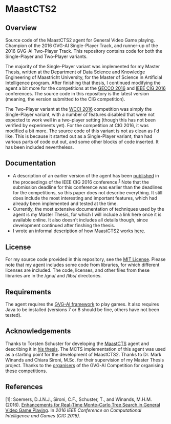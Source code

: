 # MaastCTS2

Overview
---------

Source code of the MaastCTS2 agent for General Video Game playing. Champion of the 2016 GVG-AI Single-Player Track, and runner-up of the 2016 GVG-AI Two-Player Track.
This repository contains code for both the Single-Player and Two-Player variants.

The majority of the Single-Player variant was implemented for my Master Thesis, written at the Department of Data Science and Knowledge Engineering of Maastricht
University, for the Master of Science in Artificial Intelligence program. After finishing that thesis, I continued modifying the agent a bit more for the competitions
at the [GECCO 2016](http://gecco-2016.sigevo.org/) and [IEEE CIG 2016](http://cig16.image.ece.ntua.gr/) conferences. The source code in this repository is the latest version
(meaning, the version submitted to the CIG competition).

The Two-Player variant at the [WCCI 2016](http://www.wcci2016.org/) competition was simply the Single-Player variant, with a number of features disabled that were not 
expected to work well in a two-player setting (though this has not been verified by experiments yet). For the competition at CIG 2016, it was modified a bit more. The 
source code of this variant is not as clean as I'd like. This is because it started out as a Single-Player variant, than had various parts of code cut out, and some other 
blocks of code inserted. It has been included nevertheless.

Documentation
-------------
- A description of an earlier version of the agent has been [published](https://dke.maastrichtuniversity.nl/m.winands/documents/CIG2016_GVGAI.pdf) in the proceedings 
of the IEEE CIG 2016 conference.<sup>[1](#cigpaper)</sup> Note that the submission deadline for this conference was earlier than the deadlines for the competitions, 
so this paper does not describe everything. It still does include the most interesting and important features, which had already been implemented and tested at the time.
- Currently, the most extensive documentation of techniques used by the agent is my Master Thesis, for which I will include a link here once it is available online. It 
also doesn't includes all details though, since development continued after finshing the thesis.
- I wrote an informal description of how MaastCTS2 works [here](https://dennissoemers.github.io/jekyll/update/2016/09/29/the-general-video-game-agent-maastcts2.html).

License
-------
For my source code provided in this repository, see the [MIT License](./LICENSE). Please note that my agent includes some code from libraries, for which different
licenses are included. The code, licenses, and other files from these libraries are in the /gnu/ and /libs/ directories.

Requirements
-------------
The agent requires the [GVG-AI framework](https://github.com/EssexUniversityMCTS/gvgai/) to play games. It also requires Java to be installed (versions 7 or 8 should
be fine, others have not been tested).

Acknowledgements
----------------
Thanks to Torsten Schuster for developing the [MaastCTS](http://www.gvgai.net/view_profile.php?id=237) agent and describing it in 
[his thesis](https://project.dke.maastrichtuniversity.nl/games/files/msc/Schuster_thesis.pdf). The MCTS implementation of this agent was used as a starting point
for the development of MaastCTS2. Thanks to Dr. Mark Winands and Chiara Sironi, M.Sc. for their supervision of my Master Thesis project. Thanks to the
[organisers](http://www.gvgai.net/about_us.php) of the GVG-AI Competition for organising these competitions.

References
----------

<a name="cigpaper">[1]</a>: Soemers, D.J.N.J., Sironi, C.F., Schuster, T., and Winands, M.H.M. (2016). [Enhancements for Real-Time Monte-Carlo Tree Search in General Video 
Game Playing](https://dke.maastrichtuniversity.nl/m.winands/documents/CIG2016_GVGAI.pdf). In *2016 IEEE Conference on Computational Intelligence and Games (CIG 2016)*.